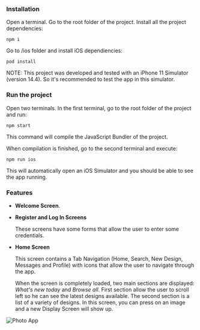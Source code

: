 
### Installation

Open a terminal. Go to the root folder of the project. Install all the project dependencies:

    npm i

Go to /ios folder and install iOS dependiencies:

    pod install

NOTE: This project was developed and tested with an iPhone 11 Simulator (version 14.4). So it's recommended to test the app in this simulator.

### Run the project

Open two terminals.
In the first terminal, go to the root folder of the project and run:

    npm start

This command will compile the JavaScript Bundler of the project.

When compilation is finished, go to the second terminal and execute:

    npm run ios

This will automatically open an iOS Simulator and you should be able to see the app running.

### Features

* **Welcome Screen**.
* **Register and Log In Screens**

  These screens have some forms that allow the user to enter some credentials.
    
* **Home Screen** 

  This screen contains a Tab Navigation (Home, Search, New Design, Messages and Profile) with icons that allow the user to navigate through the app.
  
  When the screen is completely loaded, two main sections are displayed: *What's new today* and *Browse all*. First section allow the user to scroll left so he can see the latest designs available. The second section is a list of a variety of designs. In this screen, you can press on an image and a new Display Screen will show up.

![Photo App](https://drive.google.com/file/d/1pjtoh8MsbWzWUiHnfacZC-QKtaLxG_6n/view?usp=sharing)

